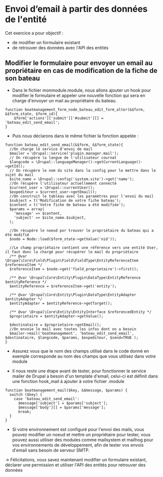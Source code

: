 # Envoi d’email à partir des données de l'entité

Cet exercice a pour objectif :
* de modifier un formulaire existant
* de retrouver des données avec l'API des entités 


## Modifier le formulaire pour envoyer un email au propriétaire en cas de modification de la fiche de son bateau 
* Dans le fichier monmodule.module, nous allons ajouter un hook pour modifier le formulaire et appeler une nouvelle fonction qui sera en charge d'envoyer un mail au propriétaire du bateau.
```
function boatmanagement_form_node_bateau_edit_form_alter(&$form, &$form_state, $form_id){
    $form['actions']['submit']['#submit'][] = 'bateau_edit_send_email';
}
```
* Puis nous déclarons dans le même fichier la fonction appelée :
```
function bateau_edit_send_email(&$form, &$form_state){
  //On charge le service d'envoi de mail
  $mailer = \Drupal::service('plugin.manager.mail');
  // On récupère la langue de l'utilisateur cournat
  $langcode = \Drupal::languageManager()->getCurrentLanguage()->getId();
  // On récupère le nom du site dans la config pour le mettre dans le sujet du mail
  $site_name = \Drupal::config('system.site')->get('name');
  //On récupère l'utilisateur actuellement connecté
  $current_user = \Drupal::currentUser();
  $expediteur = $current_user->getEmail();
  //On construit le tableau avec les paramètres pour l'envoi du mail
  $subject = t('Modification de votre fiche bateau');
  $content = t('Votre fiche de bateau a été modifiée');
  $params = array(
    'message' => $content,
    'subject' => $site_name.$subject,
  );

  //On récupère le noeud por trouver le propriétaire du bateau qui a été modifié
  $node = Node::load($form_state->getValue('nid'));

  //Le champ propriétaire contient une référence vers une entité User, il faut donc la chargé pour récupérer le mail du propriétaire
  /** @var \Drupal\Core\Field\Plugin\Field\FieldType\EntityReferenceItem $referenceItem */
  $referenceItem = $node->get('field_proprietaire')->first();

  /** @var \Drupal\Core\Entity\Plugin\DataType\EntityReference $entityReference */
  $entityReference = $referenceItem->get('entity');

  /** @var \Drupal\Core\Entity\Plugin\DataType\EntityAdapter $entityAdapter */
  $entityAdapter = $entityReference->getTarget();

  /** @var \Drupal\Core\Entity\EntityInterface $referencedEntity */
  $proprietaire = $entityAdapter->getValue();

  $destinataire = $proprietaire->getEmail();
  //On envoie le mail avec toutes les infos dont on a besoin
  $mailer->mail('boatmanagement', 'bateau_edit_send_email', $destinataire, $langcode, $params, $expediteur, $send=TRUE );
}
```
* Assurez vous que le nom des champs utilisé dans le code donné en exemple corresponde au nom des champs que vous utilisez dans votre module

* Il nous reste une étape avant de tester, pour fonctionner le service mailer de Drupal a besoin d'un template d'email, celui-ci est définit dans une fonction hook_mail à ajouter à votre fichier .module

```
function boatmanagement_mail($key, &$message, $params) {
  switch ($key) {
    case 'bateau_edit_send_email':
      $message['subject'] = $params['subject'];
      $message['body'][] = $params['message'];
      break;
  }
}
```

* Si votre environnement est configuré pour l'envoi des mails, vous pouvez modifier un noeud et mettre un propriétaire pour tester, vous pouvez aussi utiliser des modules comme mailsystem et mailhog pour vos environnements de développement, afin de tester vos envois d'email sans besoin de serveur SMTP.

-> Félicitations, vous savez maintenant modifier un formulaire existant, déclarer une permission et utiliser l'API des entités pour retrouver des données
